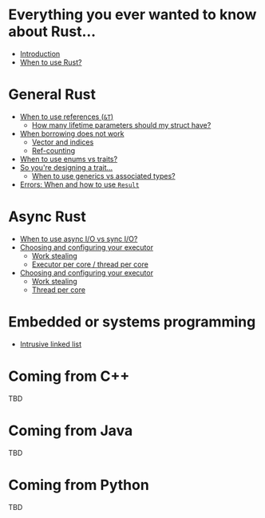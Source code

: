 # Everything you ever wanted to know about Rust...

- [Introduction](./introduction.md)
- [When to use Rust?](./when_to_use_rust.md)

# General Rust

- [When to use references (`&T`)](./when_to_use_references.md)
    - [How many lifetime parameters should my struct have?](./how_many_lifetime_parameters.md)
- [When borrowing does not work](./when_not_to_borrow.md)
    - [Vector and indices](./vector_and_indices.md)
    - [Ref-counting](./ref_counting.md)
- [When to use enums vs traits?](./enums.md)
- [So you're designing a trait...](./traits.md)
    - [When to use generics vs associated types?](./generics_vs_assoc_type.md)
- [Errors: When and how to use `Result`](./using_result.md)

# Async Rust

- [When to use async I/O vs sync I/O?](./when_async.md)
- [Choosing and configuring your executor](./which_executor.md)
    - [Work stealing](./work_stealing.md)
    - [Executor per core / thread per core](./thread_per_core.md)
- [Choosing and configuring your executor](./executor.md)
    - [Work stealing](./work_stealing.md)
    - [Thread per core](./thread_per_core.md)

# Embedded or systems programming

- [Intrusive linked list](./intrusive_linked_list.md)

# Coming from C++

TBD

# Coming from Java

TBD

# Coming from Python

TBD
